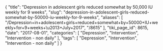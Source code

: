 {
    "title": "Depression in adolescent girls reduced somewhat by 50,000 IU weekly for 9 weeks",
    "slug": "depression-in-adolescent-girls-reduced-somewhat-by-50000-iu-weekly-for-9-weeks",
    "aliases": [
        "/Depression+in+adolescent+girls+reduced+somewhat+by+50000+IU+weekly+for+9+weeks+\u2013+July+2017",
        "/8615"
    ],
    "tiki_page_id": 8615,
    "date": "2017-08-01",
    "categories": [
        "Depression",
        "Intervention",
        "Intervention - non daily"
    ],
    "tags": [
        "Depression",
        "Intervention",
        "Intervention - non daily"
    ]
}